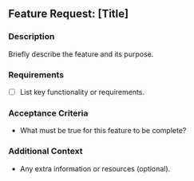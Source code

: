 ## Feature Request: [Title]

### Description

Briefly describe the feature and its purpose.

### Requirements

- [ ] List key functionality or requirements.

### Acceptance Criteria

- What must be true for this feature to be complete?

### Additional Context

- Any extra information or resources (optional).
